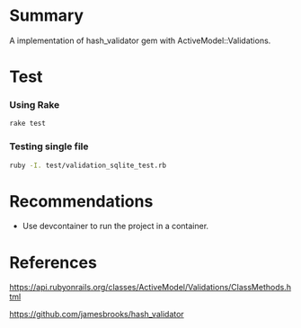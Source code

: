# Summary

A implementation of hash_validator gem with ActiveModel::Validations.

# Test

### Using Rake

```bash
rake test
```

### Testing single file 

```bash
ruby -I. test/validation_sqlite_test.rb
```

# Recommendations

- Use devcontainer to run the project in a container.

# References

https://api.rubyonrails.org/classes/ActiveModel/Validations/ClassMethods.html

https://github.com/jamesbrooks/hash_validator